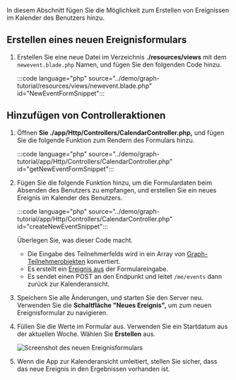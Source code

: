<!-- markdownlint-disable MD002 MD041 -->

In diesem Abschnitt fügen Sie die Möglichkeit zum Erstellen von Ereignissen im Kalender des Benutzers hinzu.

## <a name="create-new-event-form"></a>Erstellen eines neuen Ereignisformulars

1. Erstellen Sie eine neue Datei im Verzeichnis **./resources/views** mit dem `newevent.blade.php` Namen, und fügen Sie den folgenden Code hinzu.

    :::code language="php" source="../demo/graph-tutorial/resources/views/newevent.blade.php" id="NewEventFormSnippet":::

## <a name="add-controller-actions"></a>Hinzufügen von Controlleraktionen

1. Öffnen **Sie ./app/Http/Controllers/CalendarController.php,** und fügen Sie die folgende Funktion zum Rendern des Formulars hinzu.

    :::code language="php" source="../demo/graph-tutorial/app/Http/Controllers/CalendarController.php" id="getNewEventFormSnippet":::

1. Fügen Sie die folgende Funktion hinzu, um die Formulardaten beim Absenden des Benutzers zu empfangen, und erstellen Sie ein neues Ereignis im Kalender des Benutzers.

    :::code language="php" source="../demo/graph-tutorial/app/Http/Controllers/CalendarController.php" id="createNewEventSnippet":::

    Überlegen Sie, was dieser Code macht.

    - Die Eingabe des Teilnehmerfelds wird in ein Array von [Graph-Teilnehmerobjekten](https://docs.microsoft.com/graph/api/resources/attendee?view=graph-rest-1.0) konvertiert.
    - Es erstellt ein [Ereignis aus](https://docs.microsoft.com/graph/api/resources/event?view=graph-rest-1.0) der Formulareingabe.
    - Es sendet einen POST an den Endpunkt und leitet `/me/events` dann zurück zur Kalenderansicht.

1. Speichern Sie alle Änderungen, und starten Sie den Server neu. Verwenden Sie die **Schaltfläche "Neues Ereignis",** um zum neuen Ereignisformular zu navigieren.

1. Füllen Sie die Werte im Formular aus. Verwenden Sie ein Startdatum aus der aktuellen Woche. Wählen Sie **Erstellen** aus.

    ![Screenshot des neuen Ereignisformulars](images/create-event-01.png)

1. Wenn die App zur Kalenderansicht umleitiert, stellen Sie sicher, dass das neue Ereignis in den Ergebnissen vorhanden ist.
